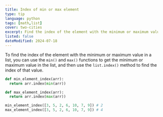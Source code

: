 ```yaml
---
title: Index of min or max element
type: tip
language: python
tags: [math,list]
cover: two-cities
excerpt: Find the index of the element with the minimum or maximum value in a list.
listed: false
dateModified: 2024-07-18
---
```


To find the index of the element with the minimum or maximum value in a list, you can use the `min()` and `max()` functions to get the minimum or maximum value in the list, and then use the `list.index()` method to find the index of that value.

```py
def min_element_index(arr):
  return arr.index(min(arr))

def max_element_index(arr):
  return arr.index(max(arr))

min_element_index([3, 5, 2, 6, 10, 7, 9]) # 2
max_element_index([3, 5, 2, 6, 10, 7, 9]) # 4
```
